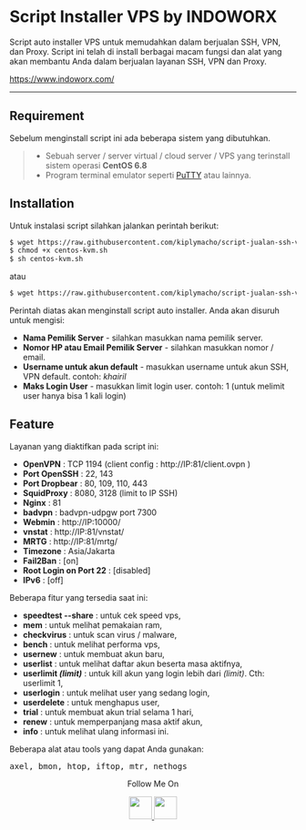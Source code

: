 Script Installer VPS by INDOWORX
===================

Script auto installer VPS untuk memudahkan dalam berjualan SSH, VPN, dan Proxy. Script ini telah di install berbagai macam fungsi dan alat yang akan membantu Anda dalam berjualan layanan SSH, VPN dan Proxy.

https://www.indoworx.com/

----------

Requirement
-------------

Sebelum menginstall script ini ada beberapa sistem yang dibutuhkan.

> - Sebuah server / server virtual / cloud server / VPS yang terinstall sistem operasi **CentOS 6.8**
> - Program terminal emulator seperti [PuTTY](http://www.putty.org/) atau lainnya.

Installation
-------------
Untuk instalasi script silahkan jalankan perintah berikut:
```sh
$ wget https://raw.githubusercontent.com/kiplymacho/script-jualan-ssh-vpn/master/centos-kvm.sh
$ chmod +x centos-kvm.sh
$ sh centos-kvm.sh
```
atau

```sh
$ wget https://raw.githubusercontent.com/kiplymacho/script-jualan-ssh-vpn/master/centos-kvm.sh && chmod +x centos-kvm.sh && sh centos-kvm.sh
```
Perintah diatas akan menginstall script auto installer. Anda akan disuruh untuk mengisi:

 - **Nama Pemilik Server** - silahkan masukkan nama pemilik server.
 - **Nomor HP atau Email Pemilik Server** - silahkan masukkan nomor / email.
 - **Username untuk akun default** - masukkan username untuk akun SSH, VPN default. contoh: *khairil*
 - **Maks Login User** - masukkan limit login user. contoh: 1 (untuk melimit  user hanya bisa 1 kali login)

Feature
-------------

Layanan yang diaktifkan pada script ini:

 - **OpenVPN** : TCP 1194 (client config : http://IP:81/client.ovpn )
 - **Port OpenSSH** : 22, 143
 - **Port Dropbear** : 80, 109, 110, 443
 - **SquidProxy**    : 8080, 3128 (limit to IP SSH)
 - **Nginx** : 81
 - **badvpn**   : badvpn-udpgw port 7300
 - **Webmin**   : http://IP:10000/
 - **vnstat**   : http://IP:81/vnstat/
 - **MRTG**     : http://IP:81/mrtg/
 - **Timezone** : Asia/Jakarta
 - **Fail2Ban** : [on]
 - **Root Login on Port 22** : [disabled]
 - **IPv6**     : [off]

Beberapa fitur yang tersedia saat ini:

 - **speedtest --share** : untuk cek speed vps,
 - **mem** : untuk melihat pemakaian ram,
 - **checkvirus** : untuk scan virus / malware,
 - **bench** : untuk melihat performa vps,
 - **usernew** : untuk membuat akun baru,
 - **userlist** : untuk melihat daftar akun beserta masa aktifnya,
 - **userlimit *(limit)*** : untuk kill akun yang login lebih dari *(limit)*. Cth: userlimit 1,
 - **userlogin**  : untuk melihat user yang sedang login,
 - **userdelete**  : untuk menghapus user,
 - **trial** : untuk membuat akun trial selama 1 hari,
 - **renew** : untuk memperpanjang masa aktif akun,
 - **info** : untuk melihat ulang informasi ini.

Beberapa alat atau tools yang dapat Anda gunakan:
<pre>axel, bmon, htop, iftop, mtr, nethogs</pre>

<p align="center">
  Follow Me On
</p>
<p align="center">
  <a href="https://www.youtube.com/@km7ujuh">
    <img src="https://github.com/th3unkn0n/extra/blob/master/.img/yt.png" width="40" height="40">
  </a>
  <a href="https://www.instagram.com/kiplymacho/">
    <img src="https://github.com/th3unkn0n/extra/blob/master/.img/ig.png" width="40" height="40">
</p>
